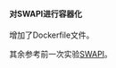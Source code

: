 #### 对SWAPI进行容器化

增加了Dockerfile文件。

其余参考前一次实验[SWAPI](https://github.com/ServiceComputingOnCloud/SWAPI)。
